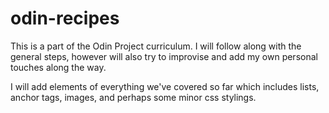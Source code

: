 # odin-recipes
This is a part of the Odin Project curriculum. I will follow along with the general steps, however will also try to improvise and add my own personal touches along the way. 

I will add elements of everything we've covered so far which includes lists, anchor tags, images, and perhaps some minor css stylings.  
